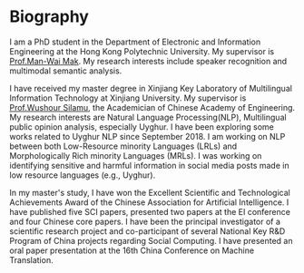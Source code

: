 Biography
======
I am a PhD student in the Department of Electronic and Information Engineering at the Hong Kong Polytechnic University. My supervisor is [Prof.Man-Wai Mak](http://www.eie.polyu.edu.hk/~mwmak/). My research interests include speaker recognition and multimodal semantic analysis.

I have received my master degree in Xinjiang Key Laboratory of Multilingual Information Technology at Xinjiang University. My supervisor is [Prof.Wushour Silamu](http://it.xju.edu.cn/info/1142/1361.htm), the Academician of Chinese Academy of Engineering. My research interests are Natural Language Processing(NLP), Multilingual public opinion analysis, especially Uyghur. I have been exploring some works related to Uyghur NLP since September 2018. I am working on NLP between both Low-Resource minority Languages (LRLs) and Morphologically Rich minority Languages (MRLs). I was working on identifying sensitive and harmful information in social media posts made in low resource languages (e.g., Uyghur).

In my master's study, I have won the Excellent Scientific and Technological Achievements Award of the Chinese Association for Artificial Intelligence. I have published five SCI papers, presented two papers at the EI conference and four Chinese core papers. I have been the principal investigator of a scientific research project and co-participant of several National Key R&D Program of China projects regarding Social Computing. I have presented an oral paper presentation at the 16th China Conference on Machine Translation.
